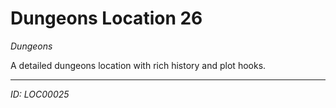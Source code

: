 # Dungeons Location 26

*Dungeons*

A detailed dungeons location with rich history and plot hooks.

---
*ID: LOC00025*